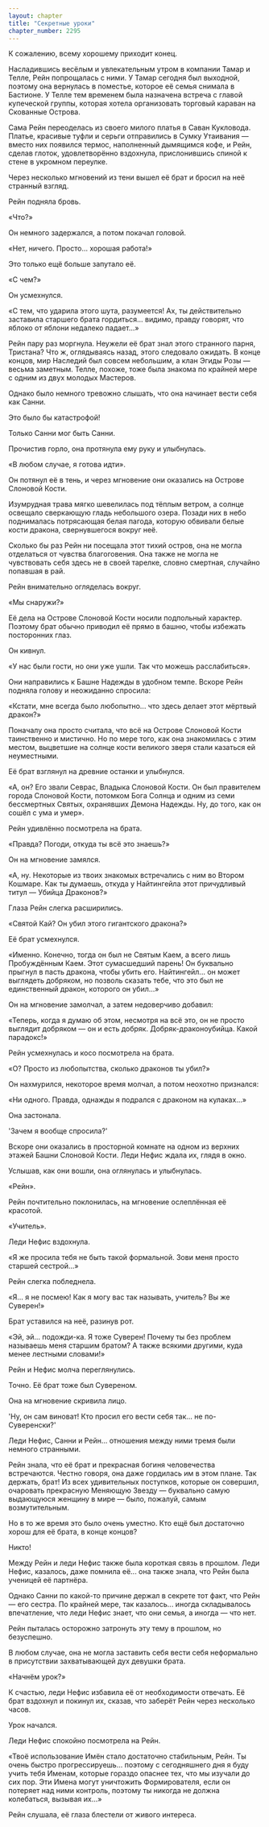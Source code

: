 ```yaml
---
layout: chapter
title: "Секретные уроки"
chapter_number: 2295
---
```




К сожалению, всему хорошему приходит конец.

Насладившись весёлым и увлекательным утром в компании Тамар и Телле, Рейн попрощалась с ними. У Тамар сегодня был выходной, поэтому она вернулась в поместье, которое её семья снимала в Бастионе. У Телле тем временем была назначена встреча с главой купеческой группы, которая хотела организовать торговый караван на Скованные Острова.

Сама Рейн переоделась из своего милого платья в Саван Кукловода. Платье, красивые туфли и серьги отправились в Сумку Утаивания — вместо них появился термос, наполненный дымящимся кофе, и Рейн, сделав глоток, удовлетворённо вздохнула, прислонившись спиной к стене в укромном переулке.

Через несколько мгновений из тени вышел её брат и бросил на неё странный взгляд.

Рейн подняла бровь.

«Что?»

Он немного задержался, а потом покачал головой.

«Нет, ничего. Просто... хорошая работа!»

Это только ещё больше запутало её.

«С чем?»

Он усмехнулся.

«С тем, что ударила этого шута, разумеется! Ах, ты действительно заставила старшего брата гордиться... видимо, правду говорят, что яблоко от яблони недалеко падает...»

Рейн пару раз моргнула. Неужели её брат знал этого странного парня, Тристана? Что ж, оглядываясь назад, этого следовало ожидать. В конце концов, мир Наследий был совсем небольшим, а клан Эгиды Розы — весьма заметным. Телле, похоже, тоже была знакома по крайней мере с одним из двух молодых Мастеров.

Однако было немного тревожно слышать, что она начинает вести себя как Санни.

Это было бы катастрофой!

Только Санни мог быть Санни.

Прочистив горло, она протянула ему руку и улыбнулась.

«В любом случае, я готова идти».

Он потянул её в тень, и через мгновение они оказались на Острове Слоновой Кости.

Изумрудная трава мягко шевелилась под тёплым ветром, а солнце освещало сверкающую гладь небольшого озера. Позади них в небо поднималась потрясающая белая пагода, которую обвивали белые кости дракона, свернувшегося вокруг неё.

Сколько бы раз Рейн ни посещала этот тихий остров, она не могла отделаться от чувства благоговения. Она также не могла не чувствовать себя здесь не в своей тарелке, словно смертная, случайно попавшая в рай.

Рейн внимательно огляделась вокруг.

«Мы снаружи?»

Её дела на Острове Слоновой Кости носили подпольный характер. Поэтому брат обычно приводил её прямо в башню, чтобы избежать посторонних глаз.

Он кивнул.

«У нас были гости, но они уже ушли. Так что можешь расслабиться».

Они направились к Башне Надежды в удобном темпе. Вскоре Рейн подняла голову и неожиданно спросила:

«Кстати, мне всегда было любопытно... что здесь делает этот мёртвый дракон?»

Поначалу она просто считала, что всё на Острове Слоновой Кости таинственно и мистично. Но по мере того, как она знакомилась с этим местом, выцветшие на солнце кости великого зверя стали казаться ей неуместными.

Её брат взглянул на древние останки и улыбнулся.

«А, он? Его звали Севрас, Владыка Слоновой Кости. Он был правителем города Слоновой Кости, потомком Бога Солнца и одним из семи бессмертных Святых, охранявших Демона Надежды. Ну, до того, как он сошёл с ума и умер».

Рейн удивлённо посмотрела на брата.

«Правда? Погоди, откуда ты всё это знаешь?»

Он на мгновение замялся.

«А, ну. Некоторые из твоих знакомых встречались с ним во Втором Кошмаре. Как ты думаешь, откуда у Найтингейла этот причудливый титул — Убийца Драконов?»

Глаза Рейн слегка расширились.

«Святой Кай? Он убил этого гигантского дракона?»

Её брат усмехнулся.

«Именно. Конечно, тогда он был не Святым Каем, а всего лишь Пробуждённым Каем. Этот сумасшедший парень! Он буквально прыгнул в пасть дракона, чтобы убить его. Найтингейл... он может выглядеть добряком, но позволь сказать тебе, что это был не единственный дракон, которого он убил...»

Он на мгновение замолчал, а затем недоверчиво добавил:

«Теперь, когда я думаю об этом, несмотря на всё это, он не просто выглядит добряком — он и есть добряк. Добряк-драконоубийца. Какой парадокс!»

Рейн усмехнулась и косо посмотрела на брата.

«О? Просто из любопытства, сколько драконов ты убил?»

Он нахмурился, некоторое время молчал, а потом неохотно признался:

«Ни одного. Правда, однажды я подрался с драконом на кулаках...»

Она застонала.

'Зачем я вообще спросила?'

Вскоре они оказались в просторной комнате на одном из верхних этажей Башни Слоновой Кости. Леди Нефис ждала их, глядя в окно.

Услышав, как они вошли, она оглянулась и улыбнулась.

«Рейн».

Рейн почтительно поклонилась, на мгновение ослеплённая её красотой.

«Учитель».

Леди Нефис вздохнула.

«Я же просила тебя не быть такой формальной. Зови меня просто старшей сестрой...»

Рейн слегка побледнела.

«Я... я не посмею! Как я могу вас так называть, учитель? Вы же Суверен!»

Брат уставился на неё, разинув рот.

«Эй, эй... подожди-ка. Я тоже Суверен! Почему ты без проблем называешь меня старшим братом? А также всякими другими, куда менее лестными словами!»

Рейн и Нефис молча переглянулись.

Точно. Её брат тоже был Сувереном.

Она на мгновение скривила лицо.

'Ну, он сам виноват! Кто просил его вести себя так... не по-Суверенски?'

Леди Нефис, Санни и Рейн... отношения между ними тремя были немного странными.

Рейн знала, что её брат и прекрасная богиня человечества встречаются. Честно говоря, она даже гордилась им в этом плане. Так держать, брат! Из всех удивительных поступков, которые он совершил, очаровать прекрасную Меняющую Звезду — буквально самую выдающуюся женщину в мире — было, пожалуй, самым возмутительным.

Но в то же время это было очень уместно. Кто ещё был достаточно хорош для её брата, в конце концов?

Никто!

Между Рейн и леди Нефис также была короткая связь в прошлом. Леди Нефис, казалось, даже помнила её... она также знала, что Рейн была ученицей её партнёра.

Однако Санни по какой-то причине держал в секрете тот факт, что Рейн — его сестра. По крайней мере, так казалось... иногда складывалось впечатление, что леди Нефис знает, что они семья, а иногда — что нет.

Рейн пыталась осторожно затронуть эту тему в прошлом, но безуспешно.

В любом случае, она не могла заставить себя вести себя неформально в присутствии захватывающей дух девушки брата.

«Начнём урок?»

К счастью, леди Нефис избавила её от необходимости отвечать. Её брат вздохнул и покинул их, сказав, что заберёт Рейн через несколько часов.

Урок начался.

Леди Нефис спокойно посмотрела на Рейн.

«Твоё использование Имён стало достаточно стабильным, Рейн. Ты очень быстро прогрессируешь... поэтому с сегодняшнего дня я буду учить тебя Именам, которые гораздо опаснее тех, что мы изучали до сих пор. Эти Имена могут уничтожить Формирователя, если он потеряет над ними контроль, поэтому ты никогда не должна колебаться, вызывая их...»

Рейн слушала, её глаза блестели от живого интереса.

